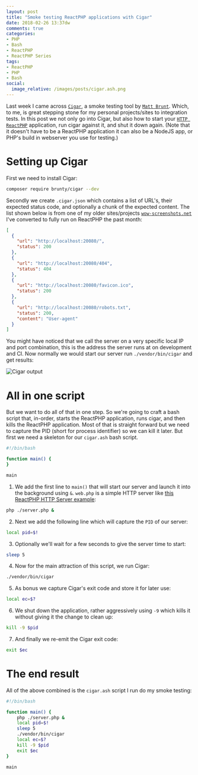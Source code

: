 ```yaml
---
layout: post
title: "Smoke testing ReactPHP applications with Cigar"
date: 2018-02-26 13:37dw
comments: true
categories:
- PHP
- Bash
- ReactPHP
- ReactPHP Series
tags:
- ReactPHP
- PHP
- Bash
social:
  image_relative: /images/posts/cigar.ash.png
---
```


Last week I came across [`Cigar`](https://github.com/Brunty/cigar), a smoke testing tool by [`Matt Brunt`](https://twitter.com/Brunty). 
Which, to me, is great stepping stone for my personal projects/sites to integration tests. In this post we not only go into Cigar, but 
also how to start your [`HTTP ReactPHP`](https://reactphp.org/http/) application, run cigar against it, and shut it down again. (Note 
that it doesn't have to be a ReactPHP application it can also be a NodeJS app, or PHP's build in webserver you use for testing.) 

<!-- More -->

# Setting up Cigar

First we need to install Cigar:

````bash
composer require brunty/cigar --dev
````

Secondly we create `.cigar.json` which contains a list of URL's, their expected status code, and optionally a chunk of the expected 
content. The list shown below is from one of my older sites/projects [`wow-screenshots.net`](https://www.wow-screenshots.net) I've 
converted to fully run on ReactPHP the past month:

```json
[
  {
    "url": "http://localhost:20080/",
    "status": 200
  },
  {
    "url": "http://localhost:20080/404",
    "status": 404
  },
  {
    "url": "http://localhost:20080/favicon.ico",
    "status": 200
  },
  {
    "url": "http://localhost:20080/robots.txt",
    "status": 200,
    "content": "User-agent"
  }
]
```

You might have noticed that we call the server on a very specific local IP and port combination, this is the address the server 
runs at on development and CI. Now normally we would start our server run `./vendor/bin/cigar` and get results:

![Cigar output](/images/posts/cigar.ash.png)

# All in one script

But we want to do all of that in one step. So we're going to craft a bash script that, in-order, starts the ReactPHP 
application, runs cigar, and then kills the ReactPHP application. Most of that is straight forward but we need to capture 
the PID (short for process identifier) so we can kill it later. But first we need a skeleton for our `cigar.ash` bash 
script.

```bash
#!/bin/bash

function main() {
}

main
``` 

1) We add the first line to `main()` that will start our server and launch it into the background using `&`. `web.php` is 
a simple HTTP server like [this ReactPHP HTTP Server example](https://github.com/reactphp/http/blob/master/examples/01-hello-world.php):
```bash
php ./server.php &
```

2) Next we add the following line which will capture the `PID` of our server:
```bash
local pid=$!
```

3) Optionally we'll wait for a few seconds to give the server time to start:
```bash
sleep 5
```

4) Now for the main attraction of this script, we run Cigar:
```bash
./vendor/bin/cigar
```

5) As bonus we capture Cigar's exit code and store it for later use:
```bash
local ec=$?
```

6) We shut down the application, rather aggressively using `-9` which kills it without giving it the change to clean up:
```bash
kill -9 $pid
```

7) And finally we re-emit the Cigar exit code:
```bash
exit $ec
```

# The end result

All of the above combined is the `cigar.ash` script I run do my smoke testing:

```bash
#!/bin/bash

function main() {
    php ./server.php &
    local pid=$!
    sleep 5
    ./vendor/bin/cigar
    local ec=$?
    kill -9 $pid
    exit $ec
}

main
```
